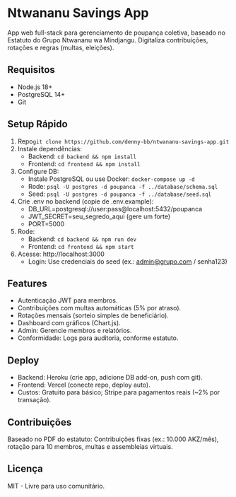 # Ntwananu Savings App

App web full-stack para gerenciamento de poupança coletiva, baseado no Estatuto do Grupo Ntwananu wa Mindjangu. Digitaliza contribuições, rotações e regras (multas, eleições).

## Requisitos
- Node.js 18+
- PostgreSQL 14+
- Git

## Setup Rápido
1. Repo`git clone https://github.com/denny-bb/ntwananu-savings-app.git`
2. Instale dependências:
   - Backend: `cd backend && npm install`
   - Frontend: `cd frontend && npm install`
3. Configure DB:
   - Instale PostgreSQL ou use Docker: `docker-compose up -d`
   - Rode: `psql -U postgres -d poupanca -f ../database/schema.sql`
   - Seed: `psql -U postgres -d poupanca -f ../database/seed.sql`
4. Crie .env no backend (copie de .env.example):
   - DB_URL=postgresql://user:pass@localhost:5432/poupanca
   - JWT_SECRET=seu_segredo_aqui (gere um forte)
   - PORT=5000
5. Rode:
   - Backend: `cd backend && npm run dev`
   - Frontend: `cd frontend && npm start`
6. Acesse: http://localhost:3000
   - Login: Use credenciais do seed (ex.: admin@grupo.com / senha123)

## Features
- Autenticação JWT para membros.
- Contribuições com multas automáticas (5% por atraso).
- Rotações mensais (sorteio simples de beneficiário).
- Dashboard com gráficos (Chart.js).
- Admin: Gerencie membros e relatórios.
- Conformidade: Logs para auditoria, conforme estatuto.

## Deploy
- Backend: Heroku (crie app, adicione DB add-on, push com git).
- Frontend: Vercel (conecte repo, deploy auto).
- Custos: Gratuito para básico; Stripe para pagamentos reais (~2% por transação).

## Contribuições
Baseado no PDF do estatuto: Contribuições fixas (ex.: 10.000 AKZ/mês), rotação para 10 membros, multas e assembleias virtuais.

## Licença
MIT - Livre para uso comunitário.

